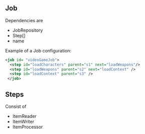 ## Job 
Dependencies are
- JobRepository
- Step[]
- name

Example of a Job configuration:
```xml
<job id= "videoGameJob">
  <step id="loadCharacters" parent="s1" next="loadWeapons"/>
  <step id="loadWeapons" parent="s2" next="loadContext" />
  <step id="loadContext" parent="s3" />
 </job>
```  

## Steps 
Consist of
- ItemReader
- ItemWriter
- ItemProcessor
